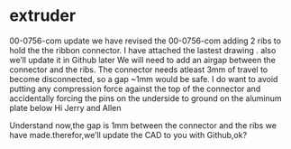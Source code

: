 # extruder
00-0756-com update
we have revised the 00-0756-com adding 2 ribs to hold the the ribbon connector. I have attached the lastest drawing . also we’ll update it in Github later 
We will need to add an airgap between the connector and the ribs.  The connector needs atleast 3mm of travel to become disconnected, so a gap ~1mm would be safe.  I do want to avoid putting any compression force against the top of the connector and accidentally forcing the pins on the underside to ground on the aluminum plate below
Hi Jerry  and Allen 
 
Understand now,the gap is 1mm between the connector and the ribs we have made.therefor,we’ll update the CAD to you with Github,ok?
